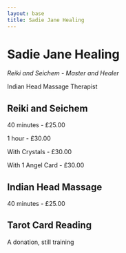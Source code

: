 ```yaml
---
layout: base
title: Sadie Jane Healing
---
```


# Sadie Jane Healing

*Reiki and Seichem - Master and Healer*

Indian Head Massage Therapist

## Reiki and Seichem

40 minutes - £25.00

1 hour - £30.00

With Crystals - £30.00

With 1 Angel Card - £30.00

## Indian Head Massage

40 minutes - £25.00

## Tarot Card Reading

A donation, still training
